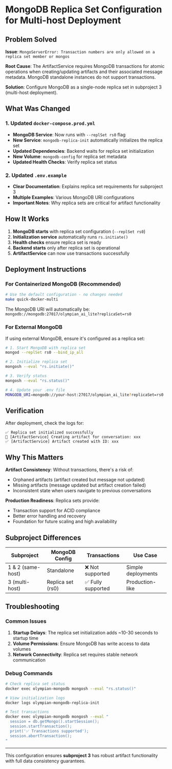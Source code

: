 # MongoDB Replica Set Configuration for Multi-host Deployment

## Problem Solved

**Issue**: `MongoServerError: Transaction numbers are only allowed on a replica set member or mongos`

**Root Cause**: The ArtifactService requires MongoDB transactions for atomic operations when creating/updating artifacts and their associated message metadata. MongoDB standalone instances do not support transactions.

**Solution**: Configure MongoDB as a single-node replica set in subproject 3 (multi-host deployment).

## What Was Changed

### 1. Updated `docker-compose.prod.yml`

- **MongoDB Service**: Now runs with `--replSet rs0` flag
- **New Service**: `mongodb-replica-init` automatically initializes the replica set
- **Updated Dependencies**: Backend waits for replica set initialization
- **New Volume**: `mongodb-config` for replica set metadata
- **Updated Health Checks**: Verify replica set status

### 2. Updated `.env.example`

- **Clear Documentation**: Explains replica set requirements for subproject 3
- **Multiple Examples**: Various MongoDB URI configurations
- **Important Notes**: Why replica sets are critical for artifact functionality

## How It Works

1. **MongoDB starts** with replica set configuration (`--replSet rs0`)
2. **Initialization service** automatically runs `rs.initiate()` 
3. **Health checks** ensure replica set is ready
4. **Backend starts** only after replica set is operational
5. **ArtifactService** can now use transactions successfully

## Deployment Instructions

### For Containerized MongoDB (Recommended)

```bash
# Use the default configuration - no changes needed
make quick-docker-multi
```

The MongoDB URI will automatically be: `mongodb://mongodb:27017/olympian_ai_lite?replicaSet=rs0`

### For External MongoDB

If using external MongoDB, ensure it's configured as a replica set:

```bash
# 1. Start MongoDB with replica set
mongod --replSet rs0 --bind_ip_all

# 2. Initialize replica set
mongosh --eval "rs.initiate()"

# 3. Verify status
mongosh --eval "rs.status()"

# 4. Update your .env file
MONGODB_URI=mongodb://your-host:27017/olympian_ai_lite?replicaSet=rs0
```

## Verification

After deployment, check the logs for:

```
✅ Replica set initialized successfully
🎨 [ArtifactService] Creating artifact for conversation: xxx
✅ [ArtifactService] Artifact created with ID: xxx
```

## Why This Matters

**Artifact Consistency**: Without transactions, there's a risk of:
- Orphaned artifacts (artifact created but message not updated)
- Missing artifacts (message updated but artifact creation failed)
- Inconsistent state when users navigate to previous conversations

**Production Readiness**: Replica sets provide:
- Transaction support for ACID compliance
- Better error handling and recovery
- Foundation for future scaling and high availability

## Subproject Differences

| Subproject | MongoDB Config | Transactions | Use Case |
|------------|----------------|--------------|----------|
| 1 & 2 (same-host) | Standalone | ❌ Not supported | Simple deployments |
| 3 (multi-host) | Replica set (rs0) | ✅ Fully supported | Production-like |

## Troubleshooting

### Common Issues

1. **Startup Delays**: The replica set initialization adds ~10-30 seconds to startup time
2. **Volume Permissions**: Ensure MongoDB has write access to data volumes
3. **Network Connectivity**: Replica set requires stable network communication

### Debug Commands

```bash
# Check replica set status
docker exec olympian-mongodb mongosh --eval "rs.status()"

# View initialization logs
docker logs olympian-mongodb-replica-init

# Test transactions
docker exec olympian-mongodb mongosh --eval "
  session = db.getMongo().startSession();
  session.startTransaction();
  print('✅ Transactions supported');
  session.abortTransaction();
"
```

---

This configuration ensures **subproject 3** has robust artifact functionality with full data consistency guarantees.
